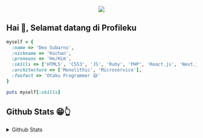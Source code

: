 <p align="center">
  <img src="https://user-images.githubusercontent.com/69864986/180283239-f215cd9c-9c3c-42c6-b380-7f84754ee365.gif">
</p>

## Hai 👋, Selamat datang di Profileku

```rb
myself = {
  :name => 'Deo Subarno',
  :nickname => 'Kochan',
  :pronouns => 'He/Him',
  :skills => ['HTML5', 'CSS3', 'JS', 'Ruby', 'PHP', 'React.js', 'Next.js', 'Laravel', 'TailwindCSS', 'Bootstrap'],
  :architecture => ['Monolithic', 'Microservice'],
  :funfact => 'Otaku Programmer 😅'
}

puts myself[:skills]
```

## Github Stats 😁👆
<details> <summary>Github Stats</summary>

<div>
<a href="https://github.com/kochan4php">
  <img height="180em" src="https://github-readme-stats.vercel.app/api/top-langs/?username=kochan4php&theme=radical&layout=compact" />
</a>
<a href="https://github.com/kochan4php">
  <img height="180em" src="https://github-readme-stats.vercel.app/api?username=kochan4php&show_icons=true&theme=radical" />
</a>
</div>

</details>
